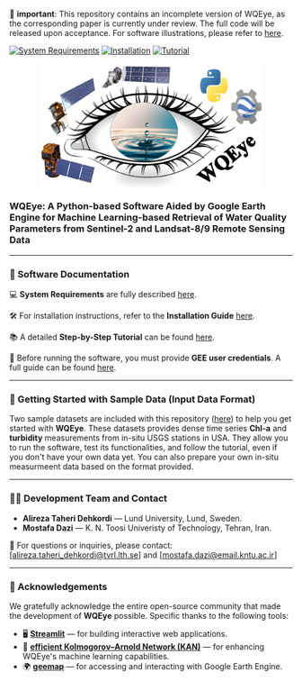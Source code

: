 🛑 **important**: This repository contains an incomplete version of WQEye, as the corresponding paper is currently under review. The full code will be released upon acceptance. For software illustrations, please refer to [here](docs/Step-by-Step.pdf).

[![System Requirements](https://img.shields.io/badge/System%20Requirements-PDF%20Guide-lightgrey)](docs/SystemRequirements.pdf)
[![Installation](https://img.shields.io/badge/Installation-PDF%20Guide-green)](docs/Installation.pdf)
[![Tutorial](https://img.shields.io/badge/Step--by--Step%20Tutorial-PDF%20Guide-blue)](docs/Step-by-Step.pdf)

<p align="center">
  <img src="docs/logo.jpg" alt="WQEye Logo" width="400" style="vertical-align:middle;">
</p>

### WQEye: A Python-based Software Aided by Google Earth Engine for Machine Learning-based Retrieval of Water Quality Parameters from Sentinel-2 and Landsat-8/9 Remote Sensing Data
---------------------------------------------------------------------------------------------
### 📝 Software Documentation

💻 **System Requirements** are fully described [here](docs/SystemRequirements.pdf).

🛠️ For installation instructions, refer to the **Installation Guide** [here](docs/Installation.pdf).

📚 A detailed **Step-by-Step Tutorial** can be found [here](docs/Step-by-Step.pdf).

🔑 Before running the software, you must provide **GEE user credentials**. A full guide can be found [here](docs/GEEusercredential.pdf).

---------------------------------------------------------------------------------------------

### 📁 Getting Started with Sample Data (Input Data Format)

Two sample datasets are included with this repository ([here](example/)) to help you get started with **WQEye**. 
These datasets provides dense time series **Chl-a** and **turbidity** measurements from in-situ USGS stations in USA.
They allow you to run the software, test its functionalities, and follow the tutorial, even if you don't have your own data yet. You can also prepare your own in-situ measurmeent data based on the format provided. 

---------------------------------------------------------------------------------------------

### 👨‍💻 Development Team and Contact

- **Alireza Taheri Dehkordi** — Lund University, Lund, Sweden.
- **Mostafa Dazi** — K. N. Toosi Univeristy of Technology, Tehran, Iran. 

📧 For questions or inquiries, please contact: [alireza.taheri_dehkordi@tvrl.lth.se] and [mostafa.dazi@email.kntu.ac.ir]

---------------------------------------------------------------------------------------------

### 🙏 Acknowledgements

We gratefully acknowledge the entire open-source community that made the development of **WQEye** possible. Specific thanks to the following tools:

- 🖥️ **[Streamlit](https://streamlit.io/)** — for building interactive web applications.  
- 🧠 **[efficient Kolmogorov–Arnold Network (KAN)](https://github.com/Blealtan/efficient-kan)** — for enhancing WQEye's machine learning capabilities.  
- 🌍 **[geemap](https://geemap.org/)** — for accessing and interacting with Google Earth Engine.
